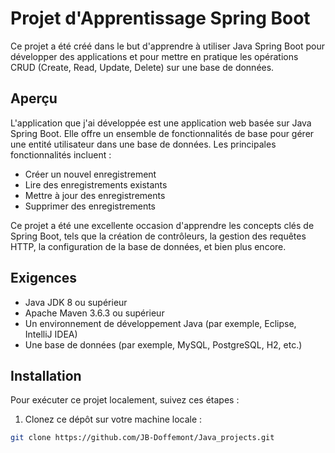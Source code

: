 # Projet d'Apprentissage Spring Boot

Ce projet a été créé dans le but d'apprendre à utiliser Java Spring Boot pour développer des applications et pour mettre en pratique les opérations CRUD (Create, Read, Update, Delete) sur une base de données.

## Aperçu

L'application que j'ai développée est une application web basée sur Java Spring Boot. Elle offre un ensemble de fonctionnalités de base pour gérer une entité utilisateur dans une base de données. Les principales fonctionnalités incluent :

- Créer un nouvel enregistrement
- Lire des enregistrements existants
- Mettre à jour des enregistrements
- Supprimer des enregistrements

Ce projet a été une excellente occasion d'apprendre les concepts clés de Spring Boot, tels que la création de contrôleurs, la gestion des requêtes HTTP, la configuration de la base de données, et bien plus encore.

## Exigences

- Java JDK 8 ou supérieur
- Apache Maven 3.6.3 ou supérieur
- Un environnement de développement Java (par exemple, Eclipse, IntelliJ IDEA)
- Une base de données (par exemple, MySQL, PostgreSQL, H2, etc.)

## Installation

Pour exécuter ce projet localement, suivez ces étapes :

1. Clonez ce dépôt sur votre machine locale :

```bash
git clone https://github.com/JB-Doffemont/Java_projects.git
